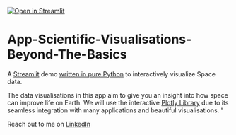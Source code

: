 [![Open in Streamlit](https://static.streamlit.io/badges/streamlit_badge_black_white.svg)](https://share.streamlit.io/streamlit/demo-uber-nyc-pickups/main)

# App-Scientific-Visualisations-Beyond-The-Basics

A [Streamlit](https://streamlit.io) demo [written in pure Python](https://github.com/streamlit/demo-uber-nyc-pickups/blob/main/streamlit_app.py) to interactively visualize Space data.

The data visualisations in this app aim to give you an insight into how space can improve life on Earth. We will use the interactive [Plotly Library](https://plotly.com/python/) due to its seamless integration with many applications and beautiful visualisations. "

Reach out to me on [LinkedIn](https://www.linkedin.com/in/natasha-newbold/)

